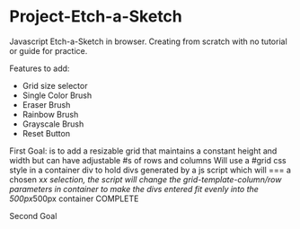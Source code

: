 # Project-Etch-a-Sketch
Javascript Etch-a-Sketch in browser. Creating from scratch with no tutorial or guide for practice.

Features to add:
- Grid size selector
- Single Color Brush
- Eraser Brush
- Rainbow Brush
- Grayscale Brush
- Reset Button

First Goal: is to add a resizable grid that maintains a constant height and width but can have adjustable #s of rows and columns
Will use a #grid css style in a container div to hold divs generated by a js script which will === a chosen x*x selection, the script will change the grid-template-column/row parameters in container to make the divs entered fit evenly into the 500px*500px container
COMPLETE

Second Goal